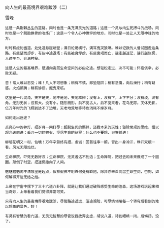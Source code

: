 向人生的最高境界艰难跋涉（二）

雪峰


    这是一条荆棘丛生的道路，同时也是一条充满灵光的道路；这是一个灵与肉生死搏斗的战场，同时也是一个脱胎换骨的冶炼厂；这是一个令人心神憔悴的地方，同时也是一处让人无限神往的地方。

    时时有虎豹当道，处处遇悬崖峭壁；满目蛇蝎横行，满耳鬼哭狼嚎。难以记数的人曾试图走这条路，有些望而却步，有些中途退场；有些被魔俘虏，有些衰竭而亡，越走越迷茫，越行越怅惘，人迹罕至，充满神秘。

    这是人生的最高境界，是通向高层生命空间的必由之途。想轻松走过，决不可能；怀抱侥幸，必败无疑。

    苦！常人难以忍受；难！凡人不可想象；稍有不慎，即坠陷阱；稍有怠惰，向后滑行；稍有疑惑，火焰蒸腾；稍有徘徊，魔鬼来临。

    这里是一片混沌，天不是天，地不是地，天地难辩；没有上，没有下，上下不分；没有棱，没有角，无形无状；没有大，没有小，随形而形。前不见古人，后不见来者，花鸟无踪，天体无影，亿万年时光的飞翔到达不了边境，天老地荒地等待也消耗不掉岁月。

    如何走出迷途？

    点亮心中的神灯，把岁月一网打尽；超脱生死的羁绊，还我本来的天性；驱除常规的思维，借以超光速前进；丢弃一切的拥有，坚信生命的征程；什么也不要想，只管前进！

    柳暗花明又一村，仙境！万年辛劳终有报，虔诚！回首往事一颤，冒出一身冷汗，睁开双眼一看，风光无限灿烂。

    生命禅院，吓死无数好汉；生命禅院，无灵者沾不到边；生命禅院，把过去和未来做成了一个圆圈，颠倒了时空，把迷惘撒向了人间。

    魑魅魍魉闹不清哪里是起点，假神假佛不明白何处有缺陷，除非你来自高层生命空间，否则，如何解得开这无结之结。

    上帝在宇宙中摆下了三十六道八卦阵，就是让我们通过破阵感受生命的浩淼，这场游戏玩起来相当奇妙，上帝看着我们觉得非常可笑。

    只有向人生的最高境界艰难跋涉，尽管路途遥远，沿途艰险，可尽情领略每一个转弯后看到的难以想象的景色，妙！

    有灵有智慧的看门道，无灵无智慧的尽管说我故弄玄虚，胡说八道，待到眼睛一闭，后悔药，没了。



